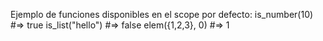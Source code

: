 Ejemplo de funciones disponibles en el scope por defecto:
is_number(10)    #=> true
is_list("hello") #=> false
elem({1,2,3}, 0) #=> 1
